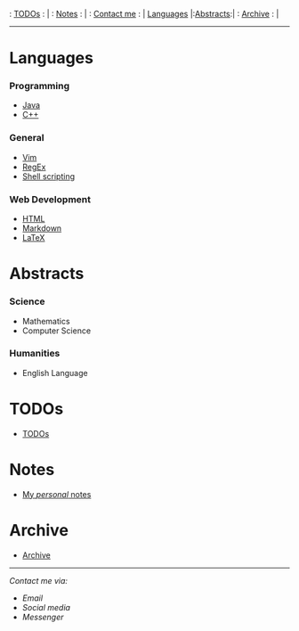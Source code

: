: [TODOs](todo/index.html) : | : [Notes](notes/index.html) : | : [Contact me](contacts/index.md) : | 
[Languages](languages/languages.md) |:[Abstracts](abstracts/index.md):| :  [Archive](archive/index.md)   : |

---

# Languages #
### Programming ###
  - [Java](languages/java.md)
  - [C++](languages/cpp.md)
### General ###
  - [Vim](languages/vim.md)
  - [RegEx](languages/regex.md)
  - [Shell scripting](languages/shell-scripting.md)
### Web Development ###
  - [HTML](languages/html.md)
  - [Markdown](languages/markdown.md)
  - [LaTeX](languages/latex.md)

# Abstracts #
### Science ###
  - Mathematics
  - Computer Science
### Humanities ###
  - English Language

# TODOs # 
  - [TODOs](todo/index.html) 

# Notes # 
  - [My *personal* notes](notes/index.html)

# Archive #
  - [Archive](archive/index.md)

---

*Contact me via:*
  - *Email*
  - *Social media*
  - *Messenger*
